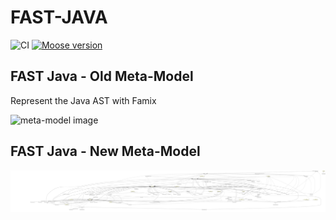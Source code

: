 # FAST-JAVA

![CI](https://github.com/moosetechnology/FAST-Java/workflows/CI/badge.svg)
[![Moose version](https://img.shields.io/badge/Moose-8-%23aac9ff.svg)](https://github.com/moosetechnology/Moose)

## FAST Java - Old Meta-Model

Represent the Java AST with Famix

![meta-model image](https://github.com/moosetechnology/FAST-JAVA/blob/master/doc/images/FAST-Meta-Model-Java.png)

## FAST Java - New Meta-Model

![FASTJava Meta-model](./doc/images/FASTJava.svg)